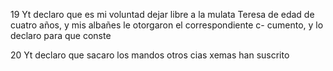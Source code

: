19 Yt declaro que es mi voluntad dejar libre a la mulata Teresa de edad de cuatro años, y mis albañes le otorgaron el correspondiente c- cumento, y lo declaro para que conste

20 Yt declaro que sacaro los mandos otros cias xemas han suscrito